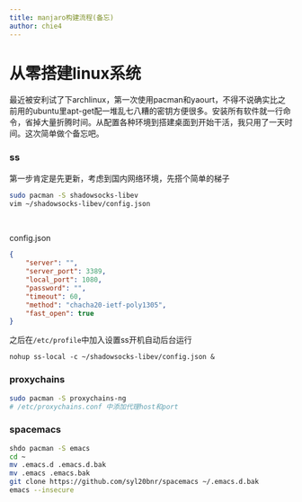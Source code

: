 ```yaml
---
title: manjaro构建流程(备忘)
author: chie4
---
```


# 从零搭建linux系统

最近被安利试了下archlinux，第一次使用pacman和yaourt，不得不说确实比之前用的ubuntu里apt-get配一堆乱七八糟的密钥方便很多。安装所有软件就一行命令，省掉大量折腾时间。从配置各种环境到搭建桌面到开始干活，我只用了一天时间。这次简单做个备忘吧。

         
### ss

第一步肯定是先更新，考虑到国内网络环境，先搭个简单的梯子

``` bash
sudo pacman -S shadowsocks-libev
vim ~/shadowsocks-libev/config.json
```
&emsp;&emsp;

config.json
``` json
{
    "server": "",
    "server_port": 3389,
    "local_port": 1080,
    "password": "",
    "timeout": 60,
    "method": "chacha20-ietf-poly1305",
    "fast_open": true
}
```

之后在`/etc/profile`中加入设置ss开机自动后台运行

```
nohup ss-local -c ~/shadowsocks-libev/config.json &
```

### proxychains

``` bash
sudo pacman -S proxychains-ng
# /etc/proxychains.conf 中添加代理host和port 
```

### spacemacs

``` bash
shdo pacman -S emacs
cd ~
mv .emacs.d .emacs.d.bak
mv .emacs .emacs.bak
git clone https://github.com/syl20bnr/spacemacs ~/.emacs.d.bak
emacs --insecure
```
